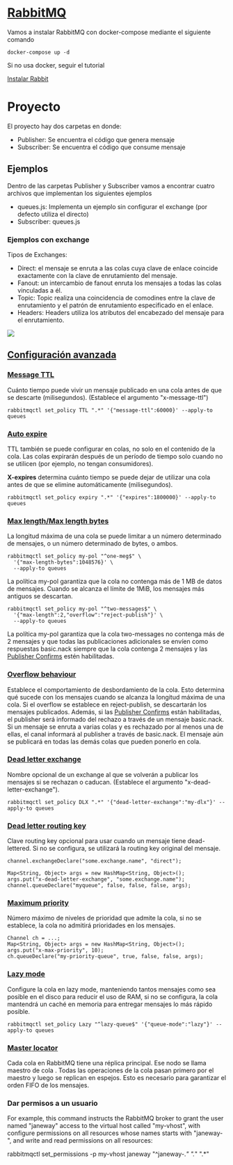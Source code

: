 # [RabbitMQ](https://www.cloudamqp.com/blog/2015-05-18-part1-rabbitmq-for-beginners-what-is-rabbitmq.html)
Vamos a instalar RabbitMQ con docker-compose mediante el siguiente comando
````
docker-compose up -d
````
Si no usa docker, seguir el tutorial

[Instalar Rabbit](InstalarRabbit.md)
# Proyecto 
El proyecto hay dos carpetas en donde:
- Publisher: Se encuentra el código que genera mensaje
- Subscriber: Se encuentra el código que consume mensaje
## Ejemplos
Dentro de las carpetas Publisher y Subscriber vamos a encontrar cuatro archivos que implementan los siguientes ejemplos
- queues.js: Implementa un ejemplo sin configurar el exchange (por defecto utiliza el directo)
- Subscriber: queues.js
### Ejemplos con exchange
Tipos de Exchanges:
- Direct: el mensaje se enruta a las colas cuya clave de enlace coincide exactamente con la clave de enrutamiento del mensaje. 
- Fanout: un intercambio de fanout enruta los mensajes a todas las colas vinculadas a él.
- Topic: Topic realiza una coincidencia de comodines entre la clave de enrutamiento y el patrón de enrutamiento especificado en el enlace.
- Headers: Headers utiliza los atributos del encabezado del mensaje para el enrutamiento.

![](https://www.cloudamqp.com/img/blog/exchanges-topic-fanout-direct.png)

## [Configuración  avanzada](https://www.rabbitmq.com/queues.html#optional-arguments)
### [Message TTL](https://www.rabbitmq.com/ttl.html#per-queue-message-ttl)
Cuánto tiempo puede vivir un mensaje publicado en una cola antes de que se descarte (milisegundos). (Establece el argumento "x-message-ttl")
````
rabbitmqctl set_policy TTL ".*" '{"message-ttl":60000}' --apply-to queues
````
### [Auto expire](https://www.rabbitmq.com/ttl.html#queue-ttl)
TTL también se puede configurar en colas, no solo en el contenido de la cola. Las colas expirarán después de un período de tiempo solo cuando no se utilicen (por ejemplo, no tengan consumidores). 

**X-expires** determina cuánto tiempo se puede dejar de utilizar una cola antes de que se elimine automáticamente (milisegundos).
````
rabbitmqctl set_policy expiry ".*" '{"expires":1800000}' --apply-to queues
````
### [Max length/Max length bytes](https://www.rabbitmq.com/maxlength.html)
La longitud máxima de una cola se puede limitar a un número determinado de mensajes, o un número determinado de bytes, o ambos.
````
rabbitmqctl set_policy my-pol "^one-meg$" \
  '{"max-length-bytes":1048576}' \
  --apply-to queues
````
La política my-pol garantiza que la cola no contenga más de 1 MB de datos de mensajes. Cuando se alcanza el límite de 1MiB, los mensajes más antiguos se descartan.
````	
rabbitmqctl set_policy my-pol "^two-messages$" \
  '{"max-length":2,"overflow":"reject-publish"}' \
  --apply-to queues
````  
La política my-pol garantiza que la cola two-messages no contenga más de 2 mensajes y que todas las publicaciones adicionales se envíen como respuestas basic.nack siempre que la cola contenga 2 mensajes y las  [Publisher Confirms](https://www.rabbitmq.com/confirms.html#publisher-confirms) estén habilitadas.

### [Overflow behaviour](https://www.rabbitmq.com/maxlength.html#overflow-behaviour)
Establece el comportamiento de desbordamiento de la cola. Esto determina qué sucede con los mensajes cuando se alcanza la longitud máxima de una cola. Si el overflow se establece en reject-publish, se descartarán los mensajes publicados. Además, si las [Publisher Confirms](https://www.rabbitmq.com/confirms.html#publisher-confirms) están habilitadas, el publisher será informado del rechazo a través de un mensaje basic.nack. Si un mensaje se enruta a varias colas y es rechazado por al menos una de ellas, el canal informará al publisher a través de basic.nack. El mensaje aún se publicará en todas las demás colas que pueden ponerlo en cola.
### [Dead letter exchange](https://www.rabbitmq.com/dlx.html)
Nombre opcional de un exchange al que se volverán a publicar los mensajes si se rechazan o caducan. (Establece el argumento "x-dead-letter-exchange").
````
rabbitmqctl set_policy DLX ".*" '{"dead-letter-exchange":"my-dlx"}' --apply-to queues
````
### [Dead letter routing key]( https://www.rabbitmq.com/dlx.html)
Clave routing key opcional para usar cuando un mensaje tiene dead-lettered. Si no se configura, se utilizará la routing key original del mensaje.
````
channel.exchangeDeclare("some.exchange.name", "direct");

Map<String, Object> args = new HashMap<String, Object>();
args.put("x-dead-letter-exchange", "some.exchange.name");
channel.queueDeclare("myqueue", false, false, false, args);
````
### [Maximum priority](https://www.rabbitmq.com/priority.html)
Número máximo de niveles de prioridad que admite la cola, si no se establece, la cola no admitirá prioridades en los mensajes.
````
Channel ch = ...;
Map<String, Object> args = new HashMap<String, Object>();
args.put("x-max-priority", 10);
ch.queueDeclare("my-priority-queue", true, false, false, args);
````
### [Lazy mode](https://www.rabbitmq.com/lazy-queues.html)
Configure la cola en lazy mode, manteniendo tantos mensajes como sea posible en el disco para reducir el uso de RAM, si no se configura, la cola mantendrá un caché en memoria para entregar mensajes lo más rápido posible.
````
rabbitmqctl set_policy Lazy "^lazy-queue$" '{"queue-mode":"lazy"}' --apply-to queues
````
### [Master locator]( https://www.rabbitmq.com/ha.html#queue-master-location)
Cada cola en RabbitMQ tiene una réplica principal. Ese nodo se llama maestro de cola . Todas las operaciones de la cola pasan primero por el maestro y luego se replican en espejos. Esto es necesario para garantizar el orden FIFO de los mensajes.

### Dar permisos a un usuario
For example, this command instructs the RabbitMQ broker to grant the user named "janeway" access to the virtual host called "my-vhost", with configure permissions on all resources whose names starts with "janeway-", and write and read permissions on all resources:

rabbitmqctl set_permissions -p my-vhost janeway "^janeway-.*" ".*" ".*"
